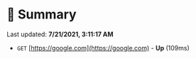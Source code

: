 # 📖 Summary
Last updated: **7/21/2021, 3:11:17 AM**

- `GET` [https://google.com](https://google.com) - **Up** (109ms)
